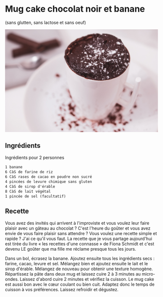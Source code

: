 # Mug cake chocolat noir et banane
(sans glutten, sans lactose et sans oeuf)  

![](../img/mug-cake-chocolat2.jpg)

## Ingrédients
Ingrédients pour 2 personnes

    1 banane
    6 CàS de farine de riz
    6 CàS rases de cacao en poudre non sucré
    4 pincées de levure chimique sans gluten
    4 CàS de sirop d'érable
    8 CàS de lait végétal
    1 pincée de sel (facultatif)

## Recette
Vous avez des invités qui arrivent à l'improviste et vous voulez leur faire plaisir avec un gâteau au chocolat ? C'est l'heure du goûter et vous avez envie de vous faire plaisir sans attendre ? Vous voulez une recette simple et rapide ? J'ai ce qu'il vous faut. La recette que je vous partage aujourd'hui est tirée du livre « les recettes d'une connasse » de Fiona Schmidt et c'est devenu LE goûter que ma fille me réclame presque tous les jours.

Dans un bol, écrasez la banane. Ajoutez ensuite tous les ingrédients secs : farine, cacao, levure et sel. Mélangez bien et ajoutez ensuite le lait et le sirop d'érable. Mélangez de nouveau pour obtenir une texture homogène.
Répartissez la pâte dans deux mug et laissez cuire 2 à 3 minutes au micro-ondes. Laissez d'abord cuire 2 minutes et vérifiez la cuisson. Le mug cake est aussi bon avec le cœur coulant ou bien cuit. Adaptez donc le temps de cuisson à vos préférences.
Laissez refroidir et dégustez.
